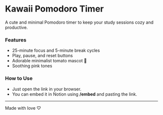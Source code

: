 # Kawaii Pomodoro Timer

A cute and minimal Pomodoro timer to keep your study sessions cozy and productive.

### Features
- 25-minute focus and 5-minute break cycles
- Play, pause, and reset buttons
- Adorable minimalist tomato mascot 🍅
- Soothing pink tones

### How to Use
- Just open the link in your browser.  
- You can embed it in Notion using **/embed** and pasting the link. 

---
Made with love ♡

